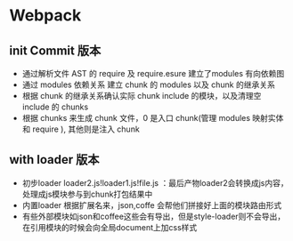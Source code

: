 # Webpack

## init Commit 版本
* 通过解析文件 AST 的 require 及 require.esure 建立了modules 有向依赖图
* 通过 modules 依赖关系 建立 chunk 的 modules 以及 chunk 的继承关系
* 根据 chunk 的继承关系确认实际 chunk include 的模块，以及清理空 include 的 chunks
* 根据 chunks 来生成 chunk 文件，0 是入口 chunk(管理 modules 映射实体和 require ), 其他则是注入 chunk

## with loader 版本
* 初步loader loader2.js!loader1.js!file.js ：最后产物loader2会转换成js内容，处理成js模块参与到chunk打包结果中
* 内置loader 根据扩展名来，json,coffe 会帮他们拼接好上面的模块路由形式
* 有些外部模块如json和coffee这些会有导出，但是style-loader则不会导出，在引用模块的时候会向全局document上加css样式